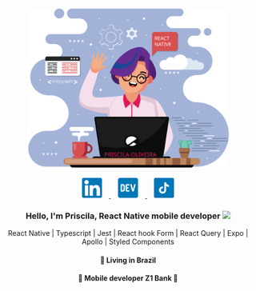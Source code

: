 <p align="center">
  <img src="https://github.com/pripoliveira50/pripoliveira50/blob/main/.github/assets/me.svg" width="80%"
  alt="Priscila oliveira" />
  <br>
  <br>
  <a
    href="https://www.linkedin.com/in/pripoliveira50/" 
    alt="LinkedIn"
    target="blank"
  >
    <img src="https://github.com/pripoliveira50/pripoliveira50/blob/main/.github/assets/linkedin.svg" width="8%" hspace="14" />
  </a>
  <a
    href="https://dev.to/pripoliveira50" 
    alt="dev.to"
    target="blank"
  >
     <img src="https://github.com/pripoliveira50/pripoliveira50/blob/main/.github/assets/dev.svg" width="8%" hspace="14" />
  <a
    href="https://www.tiktok.com/@pripoliveira50" 
    alt="tiktok"
    target="blank"
  >
    <img src="https://github.com/pripoliveira50/pripoliveira50/blob/main/.github/assets/tiktok.svg" width="8%" hspace="14" />
  </a>
</p>

<h3 align="center">
  Hello, I'm Priscila, React Native mobile developer <img src="https://media.giphy.com/media/hvRJCLFzcasrR4ia7z/giphy.gif" width="25px" heigth="25px">

</h3>
<p align="center">
   React Native | Typescript | Jest | React hook Form | React Query | Expo | Apollo | Styled Components 
</p>
<h4 align="center">
  📌  Living in <b>Brazil</b>  
</h4>
<h4 align="center">💼 Mobile developer Z1 Bank 💞 </h4>
